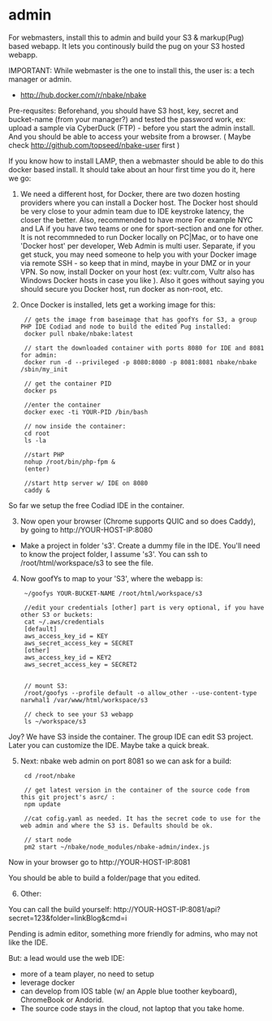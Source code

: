 # admin

For webmasters, install this to admin and build your S3 & markup(Pug) based webapp.  It lets you continously build the pug on your S3 hosted webapp.

IMPORTANT: While webmaster is the one to install this, the user is: a tech manager or admin.

- http://hub.docker.com/r/nbake/nbake

Pre-requsites:
Beforehand, you should have S3 host, key, secret and bucket-name (from your manager?) and tested
the password work, ex: upload a sample via CyberDuck (FTP) - before you start the admin install. And you should be able to access your website from a browser.
( Maybe check http://github.com/topseed/nbake-user first )

If you know how to install LAMP, then a webmaster should be able to do this docker based install. It should take about an hour first time you do it, here we go:

1. We need a different host, for Docker, there are two dozen hosting providers where you can install a Docker host.
The Docker host should be very close to your admin team due to IDE keystroke latency, the closer the better. Also, recommended to have more  For example NYC and LA if you have two teams or one for sport-section and one for other.
It is not recommneded to run Docker locally on PC|Mac, or to have one 'Docker host' per developer, Web Admin is multi user. Separate, if you get stuck, you may need
someone to help you with your Docker image via remote SSH - so keep that in mind, maybe in your DMZ or in your VPN.
So now, install Docker on your host (ex: vultr.com, Vultr also has Windows Docker hosts in case you like ). Also it goes without saying you should secure you Docker host, run docker as non-root, etc.

2. Once Docker is installed, lets get a working image for this:

		// gets the image from baseimage that has goofYs for S3, a group PHP IDE Codiad and node to build the edited Pug installed:
		docker pull nbake/nbake:latest

		// start the downloaded container with ports 8080 for IDE and 8081 for admin:
		docker run -d --privileged -p 8080:8080 -p 8081:8081 nbake/nbake /sbin/my_init

		// get the container PID
		docker ps

		//enter the container
		docker exec -ti YOUR-PID /bin/bash

		// now inside the container:
		cd root
		ls -la

		//start PHP
		nohup /root/bin/php-fpm &
		(enter)

		//start http server w/ IDE on 8080
		caddy &

So far we setup the free Codiad IDE in the container.

3. Now open your browser (Chrome supports QUIC and so does Caddy), by going to http://YOUR-HOST-IP:8080

- Make a project in folder 's3'. Create a dummy file in the IDE.
You'll need to know the project folder, I assume 's3'. You can ssh to /root/html/workspace/s3
to see the file.

4. Now goofYs to map to your 'S3', where the webapp is:

		~/goofys YOUR-BUCKET-NAME /root/html/workspace/s3

		//edit your credentials [other] part is very optional, if you have other S3 or buckets:
		cat ~/.aws/credentials
		[default]
		aws_access_key_id = KEY
		aws_secret_access_key = SECRET
		[other]
		aws_access_key_id = KEY2
		aws_secret_access_key = SECRET2


		// mount S3:
		/root/goofys --profile default -o allow_other --use-content-type narwhal1 /var/www/html/workspace/s3

		// check to see your S3 webapp
		ls ~/workspace/s3

Joy? We have S3 inside the container. The group IDE can edit S3 project. Later you can customize the IDE.
Maybe take a quick break.

5. Next: nbake web admin on port 8081 so we can ask for a build:

		cd /root/nbake

		// get latest version in the container of the source code from this git project's asrc/ :
		npm update

		//cat cofig.yaml as needed. It has the secret code to use for the web admin and where the S3 is. Defaults should be ok.

		// start node
		pm2 start ~/nbake/node_modules/nbake-admin/index.js

Now in your browser go to http://YOUR-HOST-IP:8081

You should be able to build a folder/page that you edited.

6. Other:

You can call the build yourself: http://YOUR-HOST-IP:8081/api?secret=123&folder=linkBlog&cmd=i

Pending is admin editor, something more friendly for admins, who may not like the IDE.

But: a lead would use the web IDE:
- more of a team player, no need to setup
- leverage docker
- can develop from IOS table (w/ an Apple blue toother keyboard), ChromeBook or Andorid.
- The source code stays in the cloud, not laptop that you take home.









